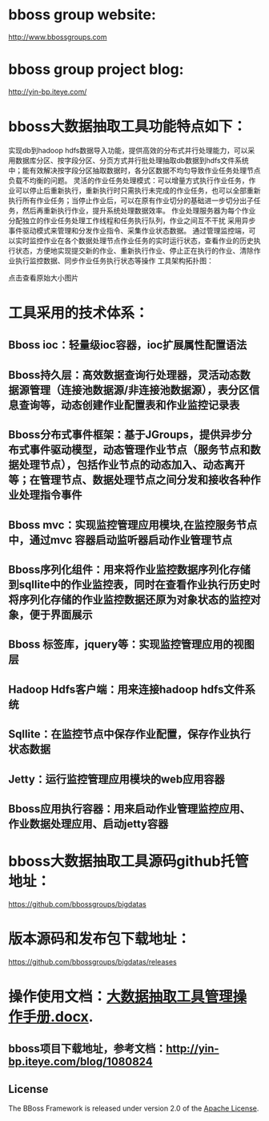 ﻿# bboss group website:
http://www.bbossgroups.com

# bboss group project blog:
http://yin-bp.iteye.com/

# bboss大数据抽取工具功能特点如下：

实现db到hadoop hdfs数据导入功能，提供高效的分布式并行处理能力，可以采用数据库分区、按字段分区、分页方式并行批处理抽取db数据到hdfs文件系统中；能有效解决按字段分区抽取数据时，各分区数据不均匀导致作业任务处理节点负载不均衡的问题。
灵活的作业任务处理模式：可以增量方式执行作业任务，作业可以停止后重新执行，重新执行时只需执行未完成的作业任务，也可以全部重新执行所有作业任务；当停止作业后，可以在原有作业切分的基础进一步切分出子任务，然后再重新执行作业，提升系统处理数据效率。
作业处理服务器为每个作业分配独立的作业任务处理工作线程和任务执行队列，作业之间互不干扰
采用异步事件驱动模式来管理和分发作业指令、采集作业状态数据。
通过管理监控端，可以实时监控作业在各个数据处理节点作业任务的实时运行状态，查看作业的历史执行状态，方便地实现提交新的作业、重新执行作业、停止正在执行的作业、清除作业执行监控数据、同步作业任务执行状态等操作
工具架构拓扑图： 

点击查看原始大小图片 

# 工具采用的技术体系：

## Bboss ioc：轻量级ioc容器，ioc扩展属性配置语法
## Bboss持久层：高效数据查询行处理器，灵活动态数据源管理（连接池数据源/非连接池数据源），表分区信息查询等，动态创建作业配置表和作业监控记录表
## Bboss分布式事件框架：基于JGroups，提供异步分布式事件驱动模型，动态管理作业节点（服务节点和数据处理节点），包括作业节点的动态加入、动态离开等；在管理节点、数据处理节点之间分发和接收各种作业处理指令事件
## Bboss mvc：实现监控管理应用模块,在监控服务节点中，通过mvc 容器启动监听器启动作业管理节点
## Bboss序列化组件：用来将作业监控数据序列化存储到sqllite中的作业监控表，同时在查看作业执行历史时将序列化存储的作业监控数据还原为对象状态的监控对象，便于界面展示
## Bboss 标签库，jquery等：实现监控管理应用的视图层
## Hadoop Hdfs客户端：用来连接hadoop hdfs文件系统
## Sqllite：在监控节点中保存作业配置，保存作业执行状态数据
## Jetty：运行监控管理应用模块的web应用容器
## Bboss应用执行容器：用来启动作业管理监控应用、作业数据处理应用、启动jetty容器
# bboss大数据抽取工具源码github托管地址：

https://github.com/bbossgroups/bigdatas

# 版本源码和发布包下载地址：

https://github.com/bbossgroups/bigdatas/releases

# 操作使用文档：[大数据抽取工具管理操作手册.docx][].

## bboss项目下载地址，参考文档：http://yin-bp.iteye.com/blog/1080824

## License

The BBoss Framework is released under version 2.0 of the [Apache License][].

[Apache License]: http://www.apache.org/licenses/LICENSE-2.0
[大数据抽取工具管理操作手册.docx]: https://github.com/bbossgroups/bigdatas/blob/master/bigdatamonitor/%E5%A4%A7%E6%95%B0%E6%8D%AE%E6%8A%BD%E5%8F%96%E5%B7%A5%E5%85%B7%E7%AE%A1%E7%90%86%E6%93%8D%E4%BD%9C%E6%89%8B%E5%86%8C.docx?raw=true